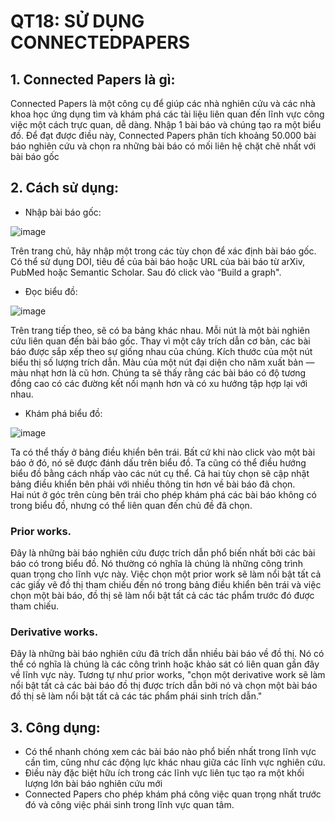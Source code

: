 # QT18: SỬ DỤNG CONNECTEDPAPERS

## 1. Connected Papers là gì: 
Connected Papers là một công cụ để giúp các nhà nghiên cứu và các nhà khoa học ứng dụng tìm và khám phá các tài liệu liên quan đến lĩnh vực công việc một cách trực quan, dễ dàng.  Nhập 1 bài báo và chúng tạo ra một biểu đồ.  Để đạt được điều này, Connected Papers phân tích khoảng 50.000 bài báo nghiên cứu và chọn ra những bài báo có mối liên hệ chặt chẽ nhất với bài báo gốc


## 2. Cách sử dụng:
- Nhập bài báo gốc:


![image](https://user-images.githubusercontent.com/61518506/112201522-e903c280-8c42-11eb-8165-3752cb1c4dc3.png)

Trên trang chủ, hãy nhập một trong các tùy chọn để xác định bài báo gốc.  Có thể sử dụng DOI, tiêu đề của bài báo hoặc URL của bài báo từ arXiv, PubMed hoặc Semantic Scholar. Sau đó click vào  “Build a graph".

- Đọc biểu đồ:

![image](https://user-images.githubusercontent.com/61518506/112202326-d6d65400-8c43-11eb-8e1f-10edb518b2a4.png)


Trên trang tiếp theo, sẽ có ba bảng khác nhau.  Mỗi nút là một bài nghiên cứu liên quan đến bài báo gốc.  Thay vì một cây trích dẫn cơ bản, các bài báo được sắp xếp theo sự giống nhau của chúng.  Kích thước của một nút biểu thị số lượng trích dẫn.  Màu của một nút đại diện cho năm xuất bản — màu nhạt hơn là cũ hơn.  Chúng ta sẽ  thấy rằng các bài báo có độ tương đồng cao có các đường kết nối mạnh hơn và có xu hướng tập hợp lại với nhau.

- Khám phá biểu đồ:

![image](https://user-images.githubusercontent.com/61518506/112202434-f79ea980-8c43-11eb-9d9b-d0f6f47142aa.png)

Ta có thể thấy ở bảng điều khiển bên trái.  Bất cứ khi nào click vào một bài báo ở đó, nó sẽ được đánh dấu trên biểu đồ.  Ta cũng có thể điều hướng biểu đồ bằng cách nhấp vào các nút cụ thể.  Cả hai tùy chọn sẽ cập nhật bảng điều khiển bên phải với nhiều thông tin hơn về bài báo đã chọn.  
Hai nút ở góc trên cùng bên trái cho phép khám phá các bài báo không có trong biểu đồ, nhưng có thể liên quan đến chủ đề đã chọn. 
### Prior works.
Đây là những bài báo nghiên cứu được trích dẫn phổ biến nhất bởi các bài báo có trong biểu đồ.  Nó thường có nghĩa là chúng là những công trình quan trọng cho lĩnh vực này.  Việc chọn một prior work sẽ làm nổi bật tất cả các giấy vẽ đồ thị tham chiếu đến nó trong bảng điều khiển bên trái và việc chọn một bài báo, đồ thị sẽ làm nổi bật tất cả các tác phẩm trước đó được tham chiếu.
### Derivative works. 
Đây là những bài báo nghiên cứu đã trích dẫn nhiều bài báo về đồ thị.  Nó có thể có nghĩa là chúng là các công trình hoặc khảo sát có liên quan gần đây về lĩnh vực này.  Tương tự như prior works, "chọn một derivative work sẽ làm nổi bật tất cả các bài báo đồ thị được trích dẫn bởi nó và chọn một bài báo đồ thị sẽ làm nổi bật tất cả các tác phẩm phái sinh trích dẫn." 

## 3. Công dụng:
- Có thể nhanh chóng xem các bài báo nào phổ biến nhất trong lĩnh vực cần tìm, cũng như các động lực khác nhau giữa các lĩnh vực nghiên cứu. 
- Điều này đặc biệt hữu ích trong các lĩnh vực liên tục tạo ra một khối lượng lớn bài báo nghiên cứu mới
- Connected Papers cho phép khám phá công việc quan trọng nhất trước đó và công việc phái sinh trong lĩnh vực quan tâm.

